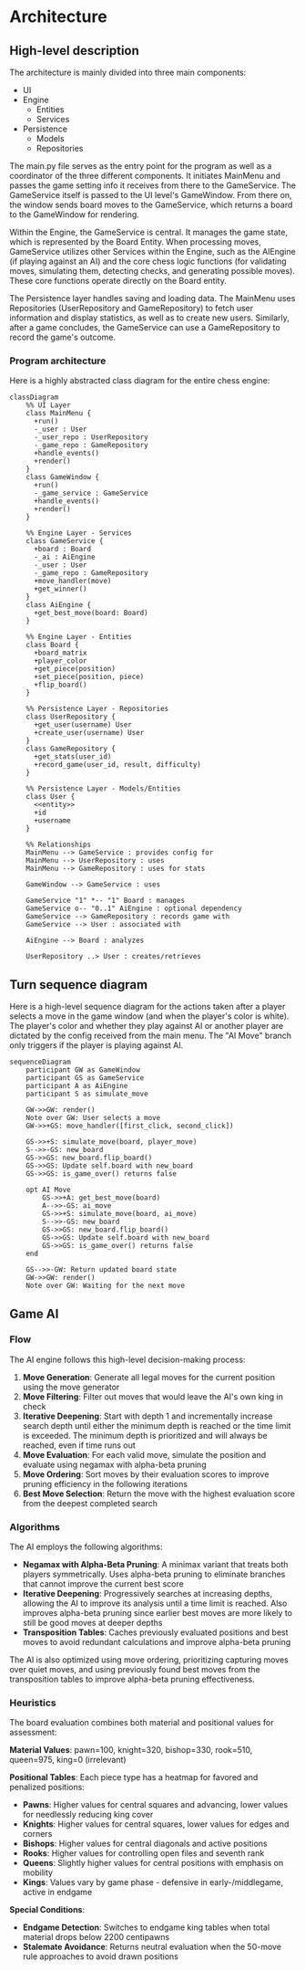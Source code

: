 # Architecture

## High-level description

The architecture is mainly divided into three main components:

- UI
- Engine
  - Entities
  - Services
- Persistence
  - Models
  - Repositories

The main.py file serves as the entry point for the program as well as a coordinator of the three different components. It initiates MainMenu and passes the game setting info it receives from there to the GameService. The GameService itself is passed to the UI level's GameWindow. From there on, the window sends board moves to the GameService, which returns a board to the GameWindow for rendering.

Within the Engine, the GameService is central. It manages the game state, which is represented by the Board Entity. When processing moves, GameService utilizes other Services within the Engine, such as the AIEngine (if playing against an AI) and the core chess logic functions (for validating moves, simulating them, detecting checks, and generating possible moves). These core functions operate directly on the Board entity.

The Persistence layer handles saving and loading data. The MainMenu uses Repositories (UserRepository and GameRepository) to fetch user information and display statistics, as well as to create new users. Similarly, after a game concludes, the GameService can use a GameRepository to record the game's outcome.

### Program architecture

Here is a highly abstracted class diagram for the entire chess engine:

```mermaid
classDiagram
    %% UI Layer
    class MainMenu {
      +run()
      -_user : User
      -_user_repo : UserRepository
      -_game_repo : GameRepository
      +handle_events()
      +render()
    }
    class GameWindow {
      +run()
      -_game_service : GameService
      +handle_events()
      +render()
    }

    %% Engine Layer - Services
    class GameService {
      +board : Board
      -_ai : AiEngine
      -_user : User
      -_game_repo : GameRepository
      +move_handler(move)
      +get_winner()
    }
    class AiEngine {
      +get_best_move(board: Board)
    }

    %% Engine Layer - Entities
    class Board {
      +board_matrix
      +player_color
      +get_piece(position)
      +set_piece(position, piece)
      +flip_board()
    }

    %% Persistence Layer - Repositories
    class UserRepository {
      +get_user(username) User
      +create_user(username) User
    }
    class GameRepository {
      +get_stats(user_id)
      +record_game(user_id, result, difficulty)
    }

    %% Persistence Layer - Models/Entities
    class User {
      <<entity>>
      +id
      +username
    }

    %% Relationships
    MainMenu --> GameService : provides config for
    MainMenu --> UserRepository : uses
    MainMenu --> GameRepository : uses for stats

    GameWindow --> GameService : uses

    GameService "1" *-- "1" Board : manages
    GameService o-- "0..1" AiEngine : optional dependency
    GameService --> GameRepository : records game with
    GameService --> User : associated with

    AiEngine --> Board : analyzes

    UserRepository ..> User : creates/retrieves

```

## Turn sequence diagram

Here is a high-level sequence diagram for the actions taken after a player selects a move in the game window (and when the player's color is white). The player's color and whether they play against AI or another player are dictated by the config received from the main menu. The "AI Move" branch only triggers if the player is playing against AI.

```mermaid
sequenceDiagram
    participant GW as GameWindow
    participant GS as GameService
    participant A as AiEngine
    participant S as simulate_move

    GW->>GW: render()
    Note over GW: User selects a move
    GW->>+GS: move_handler([first_click, second_click])

    GS->>+S: simulate_move(board, player_move)
    S-->>-GS: new_board
    GS->>GS: new_board.flip_board()
    GS->>GS: Update self.board with new_board
    GS->>GS: is_game_over() returns false

    opt AI Move
        GS->>+A: get_best_move(board)
        A-->>-GS: ai_move
        GS->>+S: simulate_move(board, ai_move)
        S-->>-GS: new_board
        GS->>GS: new_board.flip_board()
        GS->>GS: Update self.board with new_board
        GS->>GS: is_game_over() returns false
    end

    GS-->>-GW: Return updated board state
    GW->>GW: render()
    Note over GW: Waiting for the next move
```

## Game AI

### Flow

The AI engine follows this high-level decision-making process:

1. **Move Generation**: Generate all legal moves for the current position using the move generator
2. **Move Filtering**: Filter out moves that would leave the AI's own king in check
3. **Iterative Deepening**: Start with depth 1 and incrementally increase search depth until either the minimum depth is reached or the time limit is exceeded. The minimum depth is prioritized and will always be reached, even if time runs out
4. **Move Evaluation**: For each valid move, simulate the position and evaluate using negamax with alpha-beta pruning
5. **Move Ordering**: Sort moves by their evaluation scores to improve pruning efficiency in the following iterations
6. **Best Move Selection**: Return the move with the highest evaluation score from the deepest completed search

### Algorithms

The AI employs the following algorithms:

- **Negamax with Alpha-Beta Pruning**: A minimax variant that treats both players symmetrically. Uses alpha-beta pruning to eliminate branches that cannot improve the current best score
- **Iterative Deepening**: Progressively searches at increasing depths, allowing the AI to improve its analysis until a time limit is reached. Also improves alpha-beta pruning since earlier best moves are more likely to still be good moves at deeper depths
- **Transposition Tables**: Caches previously evaluated positions and best moves to avoid redundant calculations and improve alpha-beta pruning

The AI is also optimized using move ordering, prioritizing capturing moves over quiet moves, and using previously found best moves from the transposition tables to improve alpha-beta pruning effectiveness.

### Heuristics

The board evaluation combines both material and positional values for assessment:

**Material Values**: pawn=100, knight=320, bishop=330, rook=510, queen=975, king=0 (irrelevant)

**Positional Tables**: Each piece type has a heatmap for favored and penalized positions:

- **Pawns**: Higher values for central squares and advancing, lower values for needlessly reducing king cover
- **Knights**: Higher values for central squares, lower values for edges and corners
- **Bishops**: Higher values for central diagonals and active positions
- **Rooks**: Higher values for controlling open files and seventh rank
- **Queens**: Slightly higher values for central positions with emphasis on mobility
- **Kings**: Values vary by game phase - defensive in early-/middlegame, active in endgame

**Special Conditions**:

- **Endgame Detection**: Switches to endgame king tables when total material drops below 2200 centipawns
- **Stalemate Avoidance**: Returns neutral evaluation when the 50-move rule approaches to avoid drawn positions
